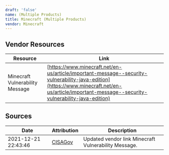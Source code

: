 ```yaml
---
draft: 'false'
name: (Multiple Products)
title: Minecraft (Multiple Products)
vendor: Minecraft
---
```


## Vendor Resources
| Resource | Link |
| --- | --- |
| Minecraft Vulnerability Message | [https://www.minecraft.net/en-us/article/important-message--security-vulnerability-java-edition](https://www.minecraft.net/en-us/article/important-message--security-vulnerability-java-edition) |



## Sources
| Date | Attribution | Description |
| --- | --- | --- |
| 2021-12-21 22:43:46 | [CISAGov](https://raw.githubusercontent.com/cisagov/log4j-affected-db/develop/README.md) | Updated vendor link Minecraft Vulnerability Message.  |
